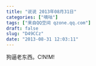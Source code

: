 ```yaml
---
title: "说说 2013年08月31日"
categories: ["嘀咕"]
tags: ["来自QQ空间 qzone.qq.com"]
draft: false
slug: "D49CCz"
date: "2013-08-31 12:03:11"
---
```


狗逼老东西。C!N!M!
